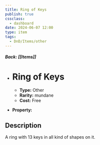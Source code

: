 ```yaml
---
title: Ring of Keys
publish: true
cssclass:
  - dashboard
date: 2024-06-07 12:00
type: item
tags:
  - DnD/Items/other
---
```


##### Back: [[Items]]

- # Ring of Keys

    - **Type:** Other
    - **Rarity:** mundane
    - **Cost:** Free
- **Property:** 



## Description 

A ring with 13 keys in all kind of shapes on it.
